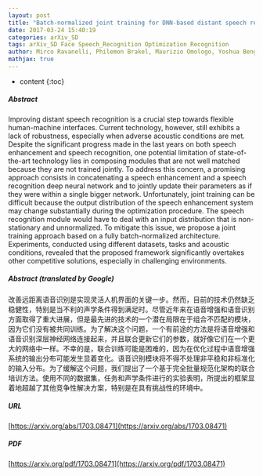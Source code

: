 ```yaml
---
layout: post
title: "Batch-normalized joint training for DNN-based distant speech recognition"
date: 2017-03-24 15:40:19
categories: arXiv_SD
tags: arXiv_SD Face Speech_Recognition Optimization Recognition
author: Mirco Ravanelli, Philemon Brakel, Maurizio Omologo, Yoshua Bengio
mathjax: true
---
```


* content
{:toc}

##### Abstract
Improving distant speech recognition is a crucial step towards flexible human-machine interfaces. Current technology, however, still exhibits a lack of robustness, especially when adverse acoustic conditions are met. Despite the significant progress made in the last years on both speech enhancement and speech recognition, one potential limitation of state-of-the-art technology lies in composing modules that are not well matched because they are not trained jointly. To address this concern, a promising approach consists in concatenating a speech enhancement and a speech recognition deep neural network and to jointly update their parameters as if they were within a single bigger network. Unfortunately, joint training can be difficult because the output distribution of the speech enhancement system may change substantially during the optimization procedure. The speech recognition module would have to deal with an input distribution that is non-stationary and unnormalized. To mitigate this issue, we propose a joint training approach based on a fully batch-normalized architecture. Experiments, conducted using different datasets, tasks and acoustic conditions, revealed that the proposed framework significantly overtakes other competitive solutions, especially in challenging environments.

##### Abstract (translated by Google)
改善远距离语音识别是实现灵活人机界面的关键一步。然而，目前的技术仍然缺乏稳健性，特别是当不利的声学条件得到满足时。尽管近年来在语音增强和语音识别方面取得了重大进展，但是最先进的技术的一个潜在局限在于组合不匹配的模块，因为它们没有被共同训练。为了解决这个问题，一个有前途的方法是将语音增强和语音识别深层神经网络连接起来，并且联合更新它们的参数，就好像它们在一个更大的网络中一样。不幸的是，联合训练可能是困难的，因为在优化过程中语音增强系统的输出分布可能发生显着变化。语音识别模块将不得不处理非平稳和非标准化的输入分布。为了缓解这个问题，我们提出了一个基于完全批量规范化架构的联合培训方法。使用不同的数据集，任务和声学条件进行的实验表明，所提出的框架显着地超越了其他竞争性解决方案，特别是在具有挑战性的环境中。

##### URL
[https://arxiv.org/abs/1703.08471](https://arxiv.org/abs/1703.08471)

##### PDF
[https://arxiv.org/pdf/1703.08471](https://arxiv.org/pdf/1703.08471)

